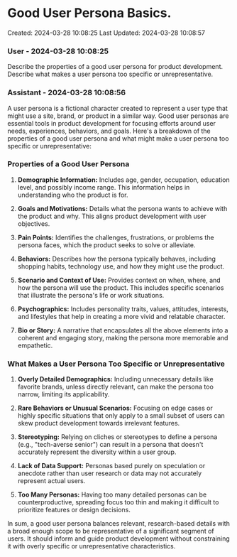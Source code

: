# Good User Persona Basics.

Created: 2024-03-28 10:08:25
Last Updated: 2024-03-28 10:08:57

### User - 2024-03-28 10:08:25

Describe the properties of a good user persona for product development. Describe what makes a user persona too specific or unrepresentative.

### Assistant - 2024-03-28 10:08:56

A user persona is a fictional character created to represent a user type that might use a site, brand, or product in a similar way. Good user personas are essential tools in product development for focusing efforts around user needs, experiences, behaviors, and goals. Here's a breakdown of the properties of a good user persona and what might make a user persona too specific or unrepresentative:

### Properties of a Good User Persona

1. **Demographic Information:** Includes age, gender, occupation, education level, and possibly income range. This information helps in understanding who the product is for.

2. **Goals and Motivations:** Details what the persona wants to achieve with the product and why. This aligns product development with user objectives.

3. **Pain Points:** Identifies the challenges, frustrations, or problems the persona faces, which the product seeks to solve or alleviate.

4. **Behaviors:** Describes how the persona typically behaves, including shopping habits, technology use, and how they might use the product.

5. **Scenario and Context of Use:** Provides context on when, where, and how the persona will use the product. This includes specific scenarios that illustrate the persona's life or work situations.

6. **Psychographics:** Includes personality traits, values, attitudes, interests, and lifestyles that help in creating a more vivid and relatable character.

7. **Bio or Story:** A narrative that encapsulates all the above elements into a coherent and engaging story, making the persona more memorable and empathetic.

### What Makes a User Persona Too Specific or Unrepresentative

1. **Overly Detailed Demographics:** Including unnecessary details like favorite brands, unless directly relevant, can make the persona too narrow, limiting its applicability.

2. **Rare Behaviors or Unusual Scenarios:** Focusing on edge cases or highly specific situations that only apply to a small subset of users can skew product development towards irrelevant features.

3. **Stereotyping:** Relying on cliches or stereotypes to define a persona (e.g., "tech-averse senior") can result in a persona that doesn't accurately represent the diversity within a user group.

4. **Lack of Data Support:** Personas based purely on speculation or anecdote rather than user research or data may not accurately represent actual users.

5. **Too Many Personas:** Having too many detailed personas can be counterproductive, spreading focus too thin and making it difficult to prioritize features or design decisions.

In sum, a good user persona balances relevant, research-based details with a broad enough scope to be representative of a significant segment of users. It should inform and guide product development without constraining it with overly specific or unrepresentative characteristics.

